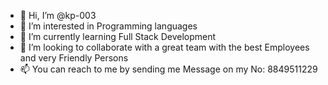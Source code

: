 - 👋 Hi, I’m @kp-003
- 👀 I’m interested in Programming languages
- 🌱 I’m currently learning Full Stack Development
- 💞️ I’m looking to collaborate with a great team with the best Employees and very Friendly Persons
- 📫 You can reach to me by sending me Message on my No: 8849511229

<!---
kp-003/kp-003 is a ✨ special ✨ repository because its `README.md` (this file) appears on your GitHub profile.
You can click the Preview link to take a look at your changes.
--->
